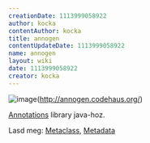 ```yaml
---
creationDate: 1113999058922 
author: kocka 
contentAuthor: kocka 
title: annogen 
contentUpdateDate: 1113999058922 
name: annogen 
layout: wiki 
date: 1113999058922 
creator: kocka 
---
```

![image](http://annogen.codehaus.org/images/logo50.png)(http://annogen.codehaus.org/)

[Annotations](annotations.html) library java-hoz.

Lasd meg: [Metaclass](MetaClass.html), [Metadata](metadata.html)
